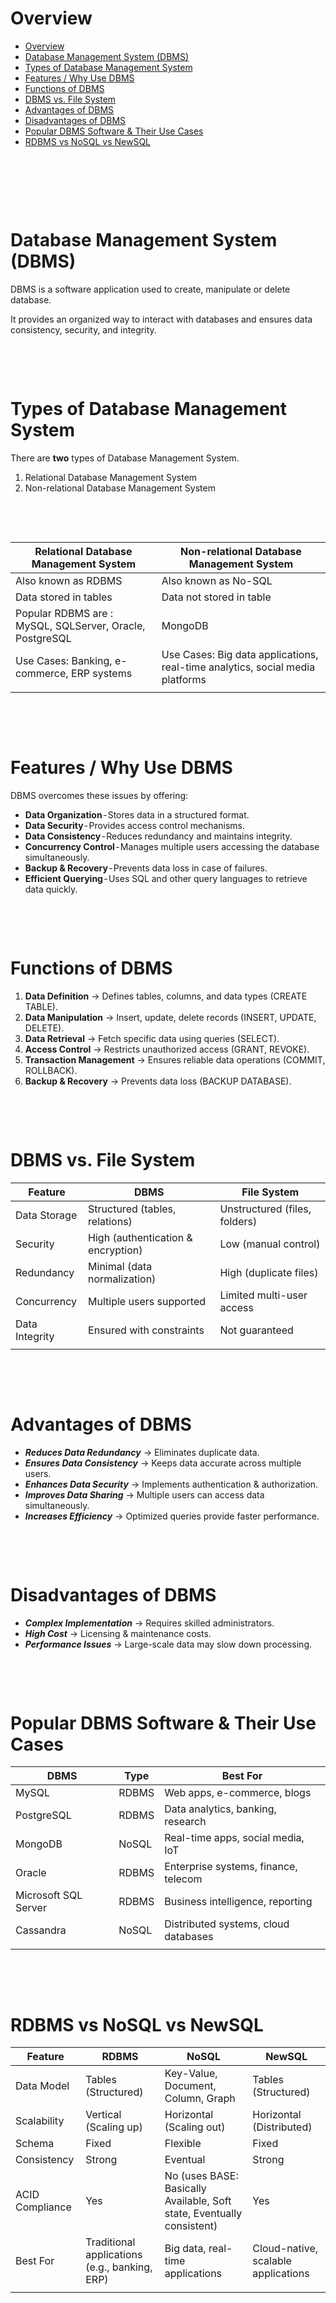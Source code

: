 # Overview

- [Overview](#overview)
- [Database Management System (DBMS)](#database-management-system-dbms)
- [Types of Database Management System](#types-of-database-management-system)
- [Features / Why Use DBMS](#features--why-use-dbms)
- [Functions of DBMS](#functions-of-dbms)
- [DBMS vs. File System](#dbms-vs-file-system)
- [Advantages of DBMS](#advantages-of-dbms)
- [Disadvantages of DBMS](#disadvantages-of-dbms)
- [Popular DBMS Software \& Their Use Cases](#popular-dbms-software--their-use-cases)
- [RDBMS vs NoSQL vs NewSQL](#rdbms-vs-nosql-vs-newsql)

&nbsp;

&nbsp;

&nbsp;

# Database Management System (DBMS)

DBMS is a software application used to create, manipulate or delete database.

It provides an organized way to interact with databases and ensures data consistency, security, and integrity.

&nbsp;

&nbsp;

# Types of Database Management System

There are **two** types of Database Management System.

1. Relational Database Management System
2. Non-relational Database Management System

&nbsp;

&nbsp;

| Relational Database Management System                    | Non-relational Database Management System                                     |
| -------------------------------------------------------- | ----------------------------------------------------------------------------- |
| Also known as RDBMS                                      | Also known as No-SQL                                                          |
| Data stored in tables                                    | Data not stored in table                                                      |
| Popular RDBMS are : MySQL, SQLServer, Oracle, PostgreSQL | MongoDB                                                                       |
| Use Cases: Banking, e-commerce, ERP systems              | Use Cases: Big data applications, real-time analytics, social media platforms |
|                                                          |                                                                               |

&nbsp;

&nbsp;

# Features / Why Use DBMS

DBMS overcomes these issues by offering:

- **Data Organization** - Stores data in a structured format.
- **Data Security** - Provides access control mechanisms.
- **Data Consistency** - Reduces redundancy and maintains integrity.
- **Concurrency Control** - Manages multiple users accessing the database simultaneously.
- **Backup & Recovery** - Prevents data loss in case of failures.
- **Efficient Querying** - Uses SQL and other query languages to retrieve data quickly.

&nbsp;

&nbsp;

# Functions of DBMS

1. **Data Definition** → Defines tables, columns, and data types (CREATE TABLE).
2. **Data Manipulation** → Insert, update, delete records (INSERT, UPDATE, DELETE).
3. **Data Retrieval** → Fetch specific data using queries (SELECT).
4. **Access Control** → Restricts unauthorized access (GRANT, REVOKE).
5. **Transaction Management** → Ensures reliable data operations (COMMIT, ROLLBACK).
6. **Backup & Recovery** → Prevents data loss (BACKUP DATABASE).

&nbsp;

&nbsp;

# DBMS vs. File System

| Feature        | DBMS                               | File System                   |
| -------------- | ---------------------------------- | ----------------------------- |
| Data Storage   | Structured (tables, relations)     | Unstructured (files, folders) |
| Security       | High (authentication & encryption) | Low (manual control)          |
| Redundancy     | Minimal (data normalization)       | High (duplicate files)        |
| Concurrency    | Multiple users supported           | Limited multi-user access     |
| Data Integrity | Ensured with constraints           | Not guaranteed                |
|                |                                    |                               |

&nbsp;

&nbsp;

# Advantages of DBMS

- **_Reduces Data Redundancy_** → Eliminates duplicate data.
- **_Ensures Data Consistency_** → Keeps data accurate across multiple users.
- **_Enhances Data Security_** → Implements authentication & authorization.
- **_Improves Data Sharing_** → Multiple users can access data simultaneously.
- **_Increases Efficiency_** → Optimized queries provide faster performance.

&nbsp;

&nbsp;

# Disadvantages of DBMS

- **_Complex Implementation_** → Requires skilled administrators.
- **_High Cost_** → Licensing & maintenance costs.
- **_Performance Issues_** → Large-scale data may slow down processing.

&nbsp;

&nbsp;

# Popular DBMS Software & Their Use Cases

| DBMS                 | Type  | Best For                             |
| -------------------- | ----- | ------------------------------------ |
| MySQL                | RDBMS | Web apps, e-commerce, blogs          |
| PostgreSQL           | RDBMS | Data analytics, banking, research    |
| MongoDB              | NoSQL | Real-time apps, social media, IoT    |
| Oracle               | RDBMS | Enterprise systems, finance, telecom |
| Microsoft SQL Server | RDBMS | Business intelligence, reporting     |
| Cassandra            | NoSQL | Distributed systems, cloud databases |
|                      |       |                                      |

&nbsp;

&nbsp;

# RDBMS vs NoSQL vs NewSQL

| Feature         | RDBMS                                         | NoSQL                                                                  | NewSQL                              |
| --------------- | --------------------------------------------- | ---------------------------------------------------------------------- | ----------------------------------- |
| Data Model      | Tables (Structured)                           | Key-Value, Document, Column, Graph                                     | Tables (Structured)                 |
| Scalability     | Vertical (Scaling up)                         | Horizontal (Scaling out)                                               | Horizontal (Distributed)            |
| Schema          | Fixed                                         | Flexible                                                               | Fixed                               |
| Consistency     | Strong                                        | Eventual                                                               | Strong                              |
| ACID Compliance | Yes                                           | No (uses BASE: Basically Available, Soft state, Eventually consistent) | Yes                                 |
| Best For        | Traditional applications (e.g., banking, ERP) | Big data, real-time applications                                       | Cloud-native, scalable applications |
|                 |                                               |                                                                        |                                     |

&nbsp;
&nbsp;
